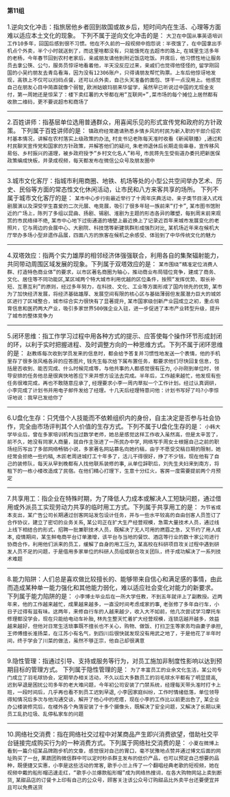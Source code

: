 #### 第11组

1.逆向文化冲击：指旅居他乡者回到故国或故乡后，短时间内在生活、心理等方面难以适应本土文化的现象。
下列不属于逆向文化冲击的是：
`大卫在中国从事英语培训工作10多年，回国后感到很不习惯。他在不久前的一段视频中抱怨说：半夜饿了，在中国拿出手机点个外卖，半个小时就送到了，而这里啥都没有，只能饿死在去超市的路上`,
`在城里生活多年的老杨，今年春节回到农村老家后，亲戚朋友请他到附近饭店吃饭。开席后，他习惯性地让服务员去拿公筷、公勺，服务员惊讶地看着他，半天没反应过来，亲戚们也觉得他怪怪的`,
`留学刚回国的小吴约朋友去青岛看海，因为没有12306账户，只得请朋友帮忙购票。上车后他惊讶地发现，高铁上不仅可以扫码点餐，还可以点外卖，自己头天准备的面包、饼干一点没用上。他感觉自己在朋友心目中简直就像个弱智`,
`欧洲姑娘玛丽来华留学，虽然早已听说过中国的无现金支付，第一周她还是惊呆了：楼下卖红薯的大爷都在用“互联网+”,菜市场的每个摊位上居然都有收款二维码，更不要说超市和商场了`

------

2.百姓讲师：指基层单位选用普通群众，用喜闻乐见的形式宣传党和政府的方针政策。
下列属于百姓讲师的是：
`镇政府经常邀请熟悉乡情乡风的村民为新入职的干部介绍农村基本情况，讲解在农村落实上级政策的办法`,
`村支书记老陈每天准时收看《新闻联播》,通过和村民聊天宣传党和国家的方针政策，并解答他们的疑问`,
`朱老师退休后长期走街串巷，宣传移风易俗、乡村振兴的道理，被乡政府授予“乡村文化名人”称号`,
`市民蒋先生受街道办委托把新医保政策编成快板，并录成视频，每天都发布在微信公众号及朋友圈中`

------

3.城市文化客厅：指城市利用商圈、地铁、机场等处的小型公共空间举办艺术、历史、民俗等方面的常态性文化休闲活动，让市民和八方来客共享的场所。
下列不属于城市文化客厅的是：
`某市中心步行街最近举行了十周年庆典活动，亲子类节目浸入式戏剧展演以及深受学生喜爱的二次元展、电竞展，吸引了很多年轻一族前来“打卡”`,
`某市图书馆附近的广场上，陈列了多组以昆曲、扬剧、锡剧、淮剧为主题的形态各异的雕塑，每到周末前来观赏的市民络绎不绝`,
`某市中心地下过街通道的墙壁上最近换上了记录近百年来城市发展变化的老照片，它与周边的会展中心、大剧院、科技馆等新建筑群形成强烈对比`,
`某机场近年来在候机大厅举办多场小型非遗作品展，四面八方的旅客在候机之余感受、体验到了中华传统文化的魅力`

------

4.双塔效应：指两个实力雄厚的相邻经济体强强联合，利用各自的集聚辐射能力，共同带动周围区域发展的现象。下列属于双塔效应的是：
`某市围绕“精准定位消费人群、打造特色商业体”的要求，以市区著名商圈为轴心，推动商业布局错位竞争，建成了商务、文化、居住等不同功能区`,`某区域两个特大城市利用优越的区位条件，按照“发挥优势、取长补短、互惠互利”的原则，经过多年努力，在科技、文化、工业等方面形成了国内领先的优势`,
`某市为了加快经济发展，将经济基础雄厚、发展空间有限的核心区与基础薄弱但发展潜力巨大的城郊区进行了区域整合，城市综合实力很快有了显著提升`,
`某市国家级创新产业园成立之初，重点培育信息和医药两大产业，吸引多家世界500强企业入驻，进一步促进了本市产业转型升级，提升了城市的整体竞争力`

------

5.闭环思维：指工作学习过程中用各种方式的提示、应答使每个操作环节形成封闭的环，以利于实时把握进程、及时调整方向的一种思维方式。下列不属于闭环思维的是：
`赵教练每次收到学员发来的信息时，都会给予答复并习惯性地发送一个表情，他的手机里存了很多张风格各异的应答图片`,
`钱先生每次给下属布置任务，都要求他们尽快回复信息，包括是否收到、能否完成、什么时候完成等，与他共事的人都感觉很有压力`,
`小孙刚到单位时，领导安排的任务他总是很爽快地答应下来并想方设法去完成。半年后，工作越来越忙，他发现有些任务很难完成，再也不敢随意应承了`,
`经理要求小李一周内草拟一个工作计划。经过认真调研，小李完成了计划书并用电子邮件发给了经理。十几天后经理特意问他：计划书写好了吗?小李惊讶地说：我早已发给你了`

------

6.U盘化生存：只凭借个人技能而不依赖组织内的身份，自主决定是否参与社会协作，完全由市场评判其个人价值的生存方式。下列不属于U盘化生存的是：
`小韩大学毕业后，曾在多家培训机构当过数学老师，她总是感觉这样工作收入虽然高，但是太辛苦了，前不久，她没有同家人商量，就自作主张进了一所民办中学`,
`网络写手周女士根据自己之前的职场经历写出了多部网络畅销小说，多家著名网站慕名向她约稿，由于不愿受交稿日期的限制，她经常会拒绝一些约稿`,
`木匠老周进城打工十年多了，活儿干得很好，挣了不少钱，现在他有了自己的装修队，每天从早到晚都有人找他联系装修的事`,
`从单位辞职后，刘先生夫妇来到南方，将租下的一栋小楼改造成了民宿。在他们精心打理下，生意十分红火，客房一度需要提前两个月预定`

------

7.共享用工：指企业在特殊时期，为了降低人力成本或解决人工短缺问题，通过借用或外派员工实现劳动力共享的临时用工方式。下列属于共享用工的是：
`为节省成本支出，某广告公司长期通过创客网站发包设计任务，并与一些水平较高的自由创客人员签订了合作协议，建立了密切的业务关系`,
`某公司正在扩大生产经营规模，急需大量技术人员，通过线上线下相结合的形式，招聘一批兼职技术人员，既解决了无人可用的燃眉之急，又节约了用人成本`,
`疫情期间，某生鲜电商平台订单激增，该平台与当地的餐饮、酒店等行业的数十家公司进行协商合作，利用他们派来的员工，缓解了自身的用工压力`,
`某高校在科研项目攻关过程中遇到研发人员不足的问题，于是借用多家单位的科研人员组成联合攻关团队，终于成功解决了一系列技术难题`

------

8.能力陷阱：人们总是喜欢做比较擅长的、能够带来自信心和满足感的事情，由此而造成某种单一能力强化和其他能力弱化，难以适应社会变化对能力的新要求。
下列属于能力陷阱的是：
`小李博士毕业后在一所大学任教，不到五年就评上了副教授。近两年来，他的工作越来越忙，成果越来越多，一直没时间考虑成家的事`,
`老张修了多年自行车，小日子过得有滋有味。这两年，来修自行车的人越来越少，收入大不如前，他几次尝试学习摩托车修理都没学会，现在只能给电动车补胎`,
`林先生整天忙着扩大经营规模，连锁店越开越多，效益越来越好，但他对日常生活琐事既不擅长也不关心，购物、做饭、打扫卫生等家务均由妻子承担`,
`王师傅擅长淮扬菜，在江苏小有名气，到四川后很快就发现没有用武之地了，于是他花了半年时间，终于学会了川菜的做法，虽然不够正宗，他自己却很满意`

------

9.隐性管理：指通过引导、支持或服务等行为，对员工施加非制度性影响以达到预期目标的管理方式。
下列属于隐性管理的是：
`为了丰富员工的业余文化生活，某公司专门成立了羽毛球协会，定期举办相关活动，不久以后大多数员工的羽毛球水平都有了明显提高`,
`迟到早退是困扰公司多年的老大难问题，今年初公司安装了门禁系统，经理每天带头准时打卡上班，一段时间后，几乎再也看不到员工迟到早退`,
`小李因家庭纠纷，工作时情绪低落，单位领导得知情况后多次与他沟通交谈，解开了他心中的疙瘩，现在小李的工作比以前更出色了`,
`某企业办公楼装修完后，在楼外各个角落安装了十多个摄像头，既解决了安全问题，又解决了长期以来员工乱扔垃圾、乱停私家车的问题`

------

10.网络社交消费：指在网络社交过程中对某商品产生即兴消费欲望，借助社交平台链接完成购买行为的一种消费方式。下列属于网络社交消费的是：
`小夏在微博上看到一篇介绍某品牌跑步机的文章，感觉很对自己的胃口，毫不犹豫地点赞并通过博文后面的网址购买了一台`,
`果蔬团购微信群中可以定时秒杀群主发布的低价产品，也可以预定自己想要的品种，既便捷又实惠，小李是这些活动的常客`,
`歌手小兰上传了一个翻唱经典老歌的短视频，她在视频中戴的船形帽迅速走红，“歌手小兰爆款船形帽”成为网络热搜词，在各大购物网站上卖到断货`,
`某甜品店的订餐卡上印有自己的公众号，顾客关注该公众号订购甜品比外卖平台还要便宜并且可以免费送货`